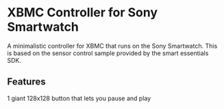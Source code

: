 XBMC Controller for Sony Smartwatch
===================================
A minimalistic controller for XBMC that runs on the Sony Smartwatch.  This is based on the sensor control sample provided by the smart essentials SDK.

Features
--------
1 giant 128x128 button that lets you pause and play
